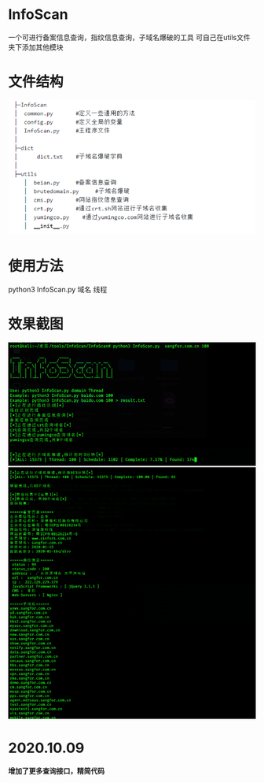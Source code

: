 # InfoScan
一个可进行备案信息查询，指纹信息查询，子域名爆破的工具
可自己在utils文件夹下添加其他模块

# 文件结构
![](3.jpg)

# 使用方法
python3 InfoScan.py 域名  线程

# 效果截图
![](1.jpg)
![](2.jpg)

# 2020.10.09
**增加了更多查询接口，精简代码**
